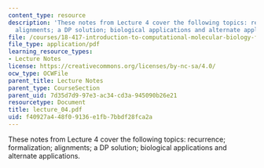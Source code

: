 ```yaml
---
content_type: resource
description: 'These notes from Lecture 4 cover the following topics: recurrence; formalization;
  alignments; a DP solution; biological applications and alternate applications.'
file: /courses/18-417-introduction-to-computational-molecular-biology-fall-2004/f40927a448f09136e1fb7bbdf28fca2a_lecture_04.pdf
file_type: application/pdf
learning_resource_types:
- Lecture Notes
license: https://creativecommons.org/licenses/by-nc-sa/4.0/
ocw_type: OCWFile
parent_title: Lecture Notes
parent_type: CourseSection
parent_uid: 7d35d7d9-97e3-ac34-cd3a-945090b26e21
resourcetype: Document
title: lecture_04.pdf
uid: f40927a4-48f0-9136-e1fb-7bbdf28fca2a
---
```

These notes from Lecture 4 cover the following topics: recurrence; formalization; alignments; a DP solution; biological applications and alternate applications.
